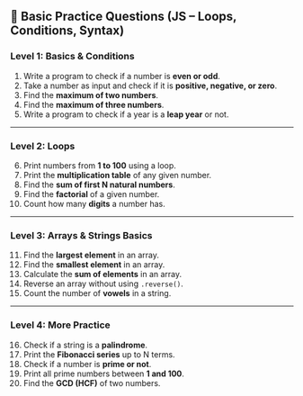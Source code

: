 
## 🔹 Basic Practice Questions (JS – Loops, Conditions, Syntax)

### **Level 1: Basics & Conditions**

1. Write a program to check if a number is **even or odd**.
2. Take a number as input and check if it is **positive, negative, or zero**.
3. Find the **maximum of two numbers**.
4. Find the **maximum of three numbers**.
5. Write a program to check if a year is a **leap year** or not.

---

### **Level 2: Loops**

6. Print numbers from **1 to 100** using a loop.
7. Print the **multiplication table** of any given number.
8. Find the **sum of first N natural numbers**.
9. Find the **factorial** of a given number.
10. Count how many **digits** a number has.

---

### **Level 3: Arrays & Strings Basics**

11. Find the **largest element** in an array.
12. Find the **smallest element** in an array.
13. Calculate the **sum of elements** in an array.
14. Reverse an array without using `.reverse()`.
15. Count the number of **vowels** in a string.

---

### **Level 4: More Practice**

16. Check if a string is a **palindrome**.
17. Print the **Fibonacci series** up to N terms.
18. Check if a number is **prime or not**.
19. Print all prime numbers between **1 and 100**.
20. Find the **GCD (HCF)** of two numbers.
